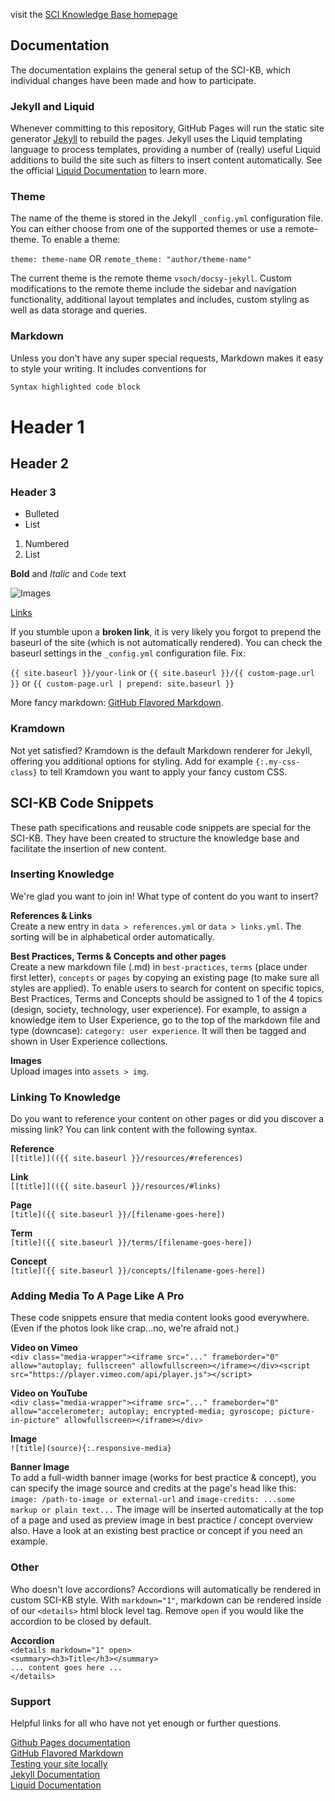 visit the [SCI Knowledge Base homepage](https://visualengineers.github.io/sci-knowledge-base/)

## Documentation
The documentation explains the general setup of the SCI-KB, which individual changes have been made and how to participate.

### Jekyll and Liquid
Whenever committing to this repository, GitHub Pages will run the static site generator [Jekyll](https://jekyllrb.com/docs/) to rebuild the pages. Jekyll uses the Liquid templating language to process templates, providing a number of (really) useful Liquid additions to build the site such as filters to insert content automatically. See the official [Liquid Documentation](https://shopify.github.io/liquid/basics/introduction/) to learn more.

### Theme

The name of the theme is stored in the Jekyll `_config.yml` configuration file. You can either choose from one of the supported themes or use a remote-theme. To enable a theme:

`theme: theme-name` OR `remote_theme: "author/theme-name"`

The current theme is the remote theme `vsoch/docsy-jekyll`. Custom modifications to the remote theme include the sidebar and navigation functionality, additional layout templates and includes, custom styling as well as data storage and queries.

### Markdown
Unless you don't have any super special requests, Markdown makes it easy to style your writing. It includes conventions for

```markdown
Syntax highlighted code block
```

# Header 1
## Header 2
### Header 3

- Bulleted
- List

1. Numbered
2. List

**Bold** and _Italic_ and `Code` text

![Images](https://encrypted-tbn0.gstatic.com/images?q=tbn%3AANd9GcSG5V-M6OvkJBvdLyY-zUSFBii4qqR9f5O7HWq4GAygHFZ5sjxm)

[Links](url) 

If you stumble upon a **broken link**, it is very likely you forgot to prepend the baseurl of the site (which is not automatically rendered). You can check the baseurl settings in the `_config.yml` configuration file. Fix: 

`{{ site.baseurl }}/your-link` or `{{ site.baseurl }}/{{ custom-page.url }}` or `{{ custom-page.url | prepend: site.baseurl }}`

More fancy markdown: [GitHub Flavored Markdown](https://guides.github.com/features/mastering-markdown/).

### Kramdown
Not yet satisfied? Kramdown is the default Markdown renderer for Jekyll, offering you additional options for styling. Add for example `{:.my-css-class}` to tell Kramdown you want to apply your fancy custom CSS.

## SCI-KB Code Snippets
These path specifications and reusable code snippets are special for the SCI-KB. They have been created to structure the knowledge base and facilitate the insertion of new content.

### Inserting Knowledge
We're glad you want to join in! What type of content do you want to insert?

**References & Links**  
Create a new entry in `data > references.yml` or `data > links.yml`. The sorting will be in alphabetical order automatically.

**Best Practices, Terms & Concepts and other pages**  
Create a new markdown file (.md) in `best-practices`, `terms` (place under first letter), `concepts` or `pages` by copying an existing page (to make sure all styles are applied). To enable users to search for content on specific topics, Best Practices, Terms and Concepts should be assigned to 1 of the 4 topics (design, society, technology, user experience). For example, to assign a knowledge item to User Experience, go to the top of the markdown file and type (downcase): `category: user experience`. It will then be tagged and shown in User Experience collections.

**Images**  
Upload images into `assets > img`. 

### Linking To Knowledge
Do you want to reference your content on other pages or did you discover a missing link? You can link content with the following syntax.

**Reference**    
`[[title]](({{ site.baseurl }}/resources/#references)`

**Link**  
`[[title]](({{ site.baseurl }}/resources/#links)`

**Page**    
`[title]({{ site.baseurl }}/[filename-goes-here])`

**Term**    
`[title]({{ site.baseurl }}/terms/[filename-goes-here])`

**Concept**    
`[title]({{ site.baseurl }}/concepts/[filename-goes-here])`

### Adding Media To A Page Like A Pro

These code snippets ensure that media content looks good everywhere. (Even if the photos look like crap...no, we're afraid not.)

**Video on Vimeo**     
`<div class="media-wrapper"><iframe src="..." frameborder="0" allow="autoplay; fullscreen" allowfullscreen></iframe></div><script src="https://player.vimeo.com/api/player.js"></script>`

**Video on YouTube**  
`<div class="media-wrapper"><iframe src="..." frameborder="0" allow="accelerometer; autoplay; encrypted-media; gyroscope; picture-in-picture" allowfullscreen></iframe></div>`

**Image**  
`![title](source){:.responsive-media}` 

**Banner Image**  
To add a full-width banner image (works for best practice & concept), you can specify the image source and credits at the page's head like this: `image: /path-to-image or external-url` and `image-credits: ...some markup or plain text...` The image will be inserted automatically at the top of a page and used as preview image in best practice / concept overview also. Have a look at an existing best practice or concept if you need an example.

### Other
Who doesn't love accordions? Accordions will automatically be rendered in custom SCI-KB style. With `markdown="1"`, markdown can be rendered inside of our `<details>` html block level tag. Remove `open` if you would like the accordion to be closed by default.

**Accordion**  
`<details markdown="1" open>`  
`<summary><h3>Title</h3></summary>`  
`... content goes here ...`  
`</details>`

### Support
Helpful links for all who have not yet enough or further questions.

 [Github Pages documentation](https://help.github.com/categories/github-pages-basics/)  
 [GitHub Flavored Markdown](https://guides.github.com/features/mastering-markdown/)  
 [Testing your site locally](https://kbroman.org/simple_site/pages/local_test.html)    
 [Jekyll Documentation](https://jekyllrb.com/docs/)     
 [Liquid Documentation](https://shopify.github.io/liquid/basics/introduction/)  
